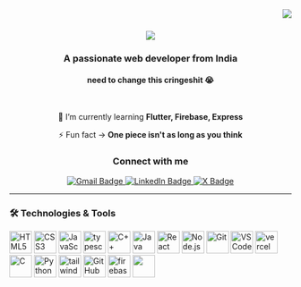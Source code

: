 <img align="right" src="https://visitor-badge.laobi.icu/badge?page_id=luciferx77.luciferx77" />

<h1 align="center">
    <img src="https://readme-typing-svg.herokuapp.com/?font=Righteous&size=35&center=true&vCenter=true&width=500&height=70&duration=4000&lines=Hi+There!+👋;+I'm+Om+Bhanushali!;" />
</h1>

<h3 align="center">A passionate web developer from India</h3>
<h4 align="center">need to change this cringeshit 😭</h4>

<br/>

<div align="center">
 
 🌱 I’m currently learning **Flutter, Firebase, Express**

 ⚡ Fun fact ->  **One piece isn't as long as you think**
 </div>

 <h3 align="center">Connect with me</h3>
 <div align="center"> 
  <a href="mailto:ombhanushali005@gmail.com">
  <img src="https://img.shields.io/badge/Gmail-D14836?style=flat&logo=gmail&logoColor=white" alt="Gmail Badge"/>
</a>

  <a href="https://www.linkedin.com/in/ombhanushaliii/" target="_blank">
  <img src="https://img.shields.io/badge/LinkedIn-0077B5?style=flat&logo=linkedin&logoColor=white" alt="LinkedIn Badge"/>
</a>

  <a href="https://x.com/ombhanushaliii" target="_blank">
  <img src="https://img.shields.io/badge/X-000000?style=flat&logo=x&logoColor=white" alt="X Badge"/>
</a>


</div>

 <hr/>

### 🛠️ Technologies & Tools

<p align="left">
  <!-- HTML5 -->
  <img src="https://cdn.jsdelivr.net/gh/devicons/devicon/icons/html5/html5-original.svg" alt="HTML5" width="40" height="40"/>
  <!-- CSS3 -->
  <img src="https://cdn.jsdelivr.net/gh/devicons/devicon/icons/css3/css3-original.svg" alt="CSS3" width="40" height="40"/>
  <!-- JavaScript -->
  <img src="https://cdn.jsdelivr.net/gh/devicons/devicon/icons/javascript/javascript-original.svg" alt="JavaScript" width="40" height="40"/>
  <!-- Typescript --> 
  <img src="https://i.postimg.cc/9Qhy9MYQ/ts-logo-128.png" width="40" height="40" alt="typescript"/>
  <!-- C++ -->
  <img src="https://cdn.jsdelivr.net/gh/devicons/devicon/icons/cplusplus/cplusplus-original.svg" alt="C++" width="40" height="40"/>
  <!-- Java -->
  <img src="https://cdn.jsdelivr.net/gh/devicons/devicon/icons/java/java-original.svg" alt="Java" width="40" height="40"/>
  <!-- React -->
  <img src="https://cdn.jsdelivr.net/gh/devicons/devicon/icons/react/react-original.svg" alt="React" width="40" height="40"/>
  <!-- Node.js -->
  <img src="https://cdn.jsdelivr.net/gh/devicons/devicon/icons/nodejs/nodejs-original.svg" alt="Node.js" width="40" height="40"/>
  <!-- Git -->
  <img src="https://cdn.jsdelivr.net/gh/devicons/devicon/icons/git/git-original.svg" alt="Git" width="40" height="40"/>
  <!-- VS Code -->
  <img src="https://cdn.jsdelivr.net/gh/devicons/devicon/icons/vscode/vscode-original.svg" alt="VS Code" width="40" height="40"/>
  <!-- Vercel -->
  <img src="https://i.postimg.cc/JhrS4Rys/Pi7-logo-vercel-svgrepo-com.png" alt="vercel" width="40" height="40"/>
          
  <!-- C -->
  <img src="https://cdn.jsdelivr.net/gh/devicons/devicon/icons/c/c-original.svg" alt="C" width="40" height="40"/>
  <!-- Python -->
  <img src="https://cdn.jsdelivr.net/gh/devicons/devicon/icons/python/python-original.svg" alt="Python" width="40" height="40"/>
  <!-- Tailwind CSS -->
  <img src="https://cdn.jsdelivr.net/gh/devicons/devicon@latest/icons/tailwindcss/tailwindcss-original.svg" alt="tailwind-css" width="40" height="40"/>
          
  <!-- GitHub -->
  <img src="https://i.postimg.cc/tRsQxRBP/github-mark-white.png" alt="GitHub" width="40" height="40"/>

 <!-- Firebase -->
 <img src="https://i.postimg.cc/sDzk0PVP/icons8-google-firebase-console-100.png" alt="firebase" width="40" height="40"/>

 <!-- Express -->
 <img src="https://i.postimg.cc/ydFfF53M/Pi7-icons8-express-js-50.png" width="40" height="40"/>
 </p>



